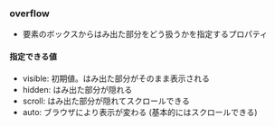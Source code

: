 ### overflow
- 要素のボックスからはみ出た部分をどう扱うかを指定するプロパティ

#### 指定できる値
- visible: 初期値。はみ出た部分がそのまま表示される
- hidden: はみ出た部分が隠れる
- scroll: はみ出た部分が隠れてスクロールできる
- auto: ブラウザにより表示が変わる (基本的にはスクロールできる)


